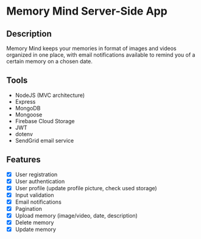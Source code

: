 # Memory Mind Server-Side App

## Description

Memory Mind keeps your memories in format of images and videos organized in one place, with email notifications available to remind you of a certain memory on a chosen date.

## Tools

- NodeJS (MVC architecture)
- Express
- MongoDB
- Mongoose
- Firebase Cloud Storage
- JWT
- dotenv
- SendGrid email service

## Features

- [x] User registration
- [x] User authentication
- [x] User profile (update profile picture, check used storage)
- [x] Input validation
- [x] Email notifications
- [x] Pagination
- [x] Upload memory (image/video, date, description)
- [x] Delete memory
- [x] Update memory

